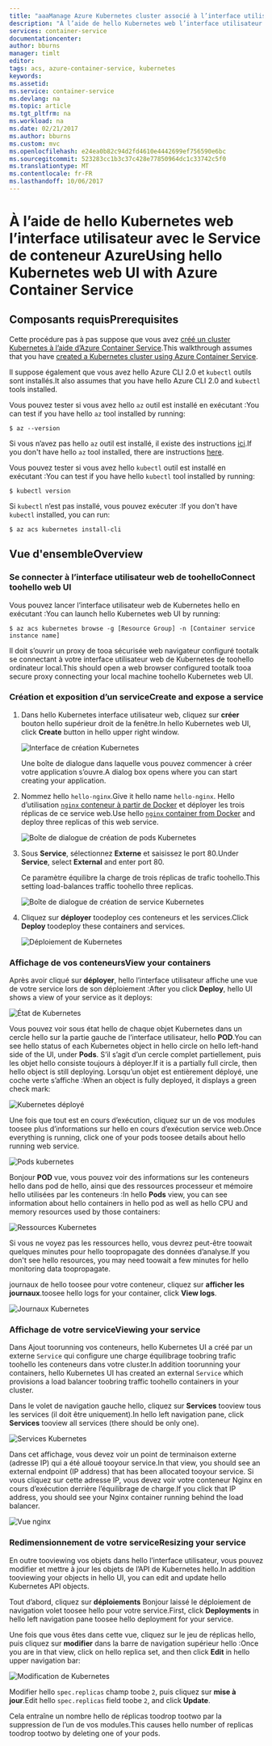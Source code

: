 ```yaml
---
title: "aaaManage Azure Kubernetes cluster associé à l’interface utilisateur web | Documents Microsoft"
description: "À l’aide de hello Kubernetes web l’interface utilisateur dans le conteneur de Service Azure"
services: container-service
documentationcenter: 
author: bburns
manager: timlt
editor: 
tags: acs, azure-container-service, kubernetes
keywords: 
ms.assetid: 
ms.service: container-service
ms.devlang: na
ms.topic: article
ms.tgt_pltfrm: na
ms.workload: na
ms.date: 02/21/2017
ms.author: bburns
ms.custom: mvc
ms.openlocfilehash: e24ea0b82c94d2fd4610e4442699ef756590e6bc
ms.sourcegitcommit: 523283cc1b3c37c428e77850964dc1c33742c5f0
ms.translationtype: MT
ms.contentlocale: fr-FR
ms.lasthandoff: 10/06/2017
---
```

# <a name="using-hello-kubernetes-web-ui-with-azure-container-service"></a><span data-ttu-id="bc039-103">À l’aide de hello Kubernetes web l’interface utilisateur avec le Service de conteneur Azure</span><span class="sxs-lookup"><span data-stu-id="bc039-103">Using hello Kubernetes web UI with Azure Container Service</span></span>

## <a name="prerequisites"></a><span data-ttu-id="bc039-104">Composants requis</span><span class="sxs-lookup"><span data-stu-id="bc039-104">Prerequisites</span></span>
<span data-ttu-id="bc039-105">Cette procédure pas à pas suppose que vous avez [créé un cluster Kubernetes à l’aide d’Azure Container Service](container-service-kubernetes-walkthrough.md).</span><span class="sxs-lookup"><span data-stu-id="bc039-105">This walkthrough assumes that you have [created a Kubernetes cluster using Azure Container Service](container-service-kubernetes-walkthrough.md).</span></span>


<span data-ttu-id="bc039-106">Il suppose également que vous avez hello Azure CLI 2.0 et `kubectl` outils sont installés.</span><span class="sxs-lookup"><span data-stu-id="bc039-106">It also assumes that you have hello Azure CLI 2.0 and `kubectl` tools installed.</span></span>

<span data-ttu-id="bc039-107">Vous pouvez tester si vous avez hello `az` outil est installé en exécutant :</span><span class="sxs-lookup"><span data-stu-id="bc039-107">You can test if you have hello `az` tool installed by running:</span></span>

```console
$ az --version
```

<span data-ttu-id="bc039-108">Si vous n’avez pas hello `az` outil est installé, il existe des instructions [ici](https://github.com/azure/azure-cli#installation).</span><span class="sxs-lookup"><span data-stu-id="bc039-108">If you don't have hello `az` tool installed, there are instructions [here](https://github.com/azure/azure-cli#installation).</span></span>

<span data-ttu-id="bc039-109">Vous pouvez tester si vous avez hello `kubectl` outil est installé en exécutant :</span><span class="sxs-lookup"><span data-stu-id="bc039-109">You can test if you have hello `kubectl` tool installed by running:</span></span>

```console
$ kubectl version
```

<span data-ttu-id="bc039-110">Si `kubectl` n’est pas installé, vous pouvez exécuter :</span><span class="sxs-lookup"><span data-stu-id="bc039-110">If you don't have `kubectl` installed, you can run:</span></span>

```console
$ az acs kubernetes install-cli
```

## <a name="overview"></a><span data-ttu-id="bc039-111">Vue d'ensemble</span><span class="sxs-lookup"><span data-stu-id="bc039-111">Overview</span></span>

### <a name="connect-toohello-web-ui"></a><span data-ttu-id="bc039-112">Se connecter à l’interface utilisateur web de toohello</span><span class="sxs-lookup"><span data-stu-id="bc039-112">Connect toohello web UI</span></span>
<span data-ttu-id="bc039-113">Vous pouvez lancer l’interface utilisateur web de Kubernetes hello en exécutant :</span><span class="sxs-lookup"><span data-stu-id="bc039-113">You can launch hello Kubernetes web UI by running:</span></span>

```console
$ az acs kubernetes browse -g [Resource Group] -n [Container service instance name]
```

<span data-ttu-id="bc039-114">Il doit s’ouvrir un proxy de tooa sécurisée web navigateur configuré tootalk se connectant à votre interface utilisateur web de Kubernetes de toohello ordinateur local.</span><span class="sxs-lookup"><span data-stu-id="bc039-114">This should open a web browser configured tootalk tooa secure proxy connecting your local machine toohello Kubernetes web UI.</span></span>

### <a name="create-and-expose-a-service"></a><span data-ttu-id="bc039-115">Création et exposition d’un service</span><span class="sxs-lookup"><span data-stu-id="bc039-115">Create and expose a service</span></span>
1. <span data-ttu-id="bc039-116">Dans hello Kubernetes interface utilisateur web, cliquez sur **créer** bouton hello supérieur droit de la fenêtre.</span><span class="sxs-lookup"><span data-stu-id="bc039-116">In hello Kubernetes web UI, click **Create** button in hello upper right window.</span></span>

    ![Interface de création Kubernetes](./media/container-service-kubernetes-ui/create.png)

    <span data-ttu-id="bc039-118">Une boîte de dialogue dans laquelle vous pouvez commencer à créer votre application s’ouvre.</span><span class="sxs-lookup"><span data-stu-id="bc039-118">A dialog box opens where you can start creating your application.</span></span>

2. <span data-ttu-id="bc039-119">Nommez hello `hello-nginx`.</span><span class="sxs-lookup"><span data-stu-id="bc039-119">Give it hello name `hello-nginx`.</span></span> <span data-ttu-id="bc039-120">Hello d’utilisation [ `nginx` conteneur à partir de Docker](https://hub.docker.com/_/nginx/) et déployer les trois réplicas de ce service web.</span><span class="sxs-lookup"><span data-stu-id="bc039-120">Use hello [`nginx` container from Docker](https://hub.docker.com/_/nginx/) and deploy three replicas of this web service.</span></span>

    ![Boîte de dialogue de création de pods Kubernetes](./media/container-service-kubernetes-ui/nginx.png)

3. <span data-ttu-id="bc039-122">Sous **Service**, sélectionnez **Externe** et saisissez le port 80.</span><span class="sxs-lookup"><span data-stu-id="bc039-122">Under **Service**, select **External** and enter port 80.</span></span>

    <span data-ttu-id="bc039-123">Ce paramètre équilibre la charge de trois réplicas de trafic toohello.</span><span class="sxs-lookup"><span data-stu-id="bc039-123">This setting load-balances traffic toohello three replicas.</span></span>

    ![Boîte de dialogue de création de service Kubernetes](./media/container-service-kubernetes-ui/service.png)

4. <span data-ttu-id="bc039-125">Cliquez sur **déployer** toodeploy ces conteneurs et les services.</span><span class="sxs-lookup"><span data-stu-id="bc039-125">Click **Deploy** toodeploy these containers and services.</span></span>

    ![Déploiement de Kubernetes](./media/container-service-kubernetes-ui/deploy.png)

### <a name="view-your-containers"></a><span data-ttu-id="bc039-127">Affichage de vos conteneurs</span><span class="sxs-lookup"><span data-stu-id="bc039-127">View your containers</span></span>
<span data-ttu-id="bc039-128">Après avoir cliqué sur **déployer**, hello l’interface utilisateur affiche une vue de votre service lors de son déploiement :</span><span class="sxs-lookup"><span data-stu-id="bc039-128">After you click **Deploy**, hello UI shows a view of your service as it deploys:</span></span>

![État de Kubernetes](./media/container-service-kubernetes-ui/status.png)

<span data-ttu-id="bc039-130">Vous pouvez voir sous état hello de chaque objet Kubernetes dans un cercle hello sur la partie gauche de l’interface utilisateur, hello **POD**.</span><span class="sxs-lookup"><span data-stu-id="bc039-130">You can see hello status of each Kubernetes object in hello circle on hello left-hand side of the UI, under **Pods**.</span></span> <span data-ttu-id="bc039-131">S’il s’agit d’un cercle complet partiellement, puis les objet hello consiste toujours à déployer.</span><span class="sxs-lookup"><span data-stu-id="bc039-131">If it is a partially full circle, then hello object is still deploying.</span></span> <span data-ttu-id="bc039-132">Lorsqu’un objet est entièrement déployé, une coche verte s’affiche :</span><span class="sxs-lookup"><span data-stu-id="bc039-132">When an object is fully deployed, it displays a green check mark:</span></span>

![Kubernetes déployé](./media/container-service-kubernetes-ui/deployed.png)

<span data-ttu-id="bc039-134">Une fois que tout est en cours d’exécution, cliquez sur un de vos modules toosee plus d’informations sur hello en cours d’exécution service web.</span><span class="sxs-lookup"><span data-stu-id="bc039-134">Once everything is running, click one of your pods toosee details about hello running web service.</span></span>

![Pods kubernetes](./media/container-service-kubernetes-ui/pods.png)

<span data-ttu-id="bc039-136">Bonjour **POD** vue, vous pouvez voir des informations sur les conteneurs hello dans pod de hello, ainsi que des ressources processeur et mémoire hello utilisées par les conteneurs :</span><span class="sxs-lookup"><span data-stu-id="bc039-136">In hello **Pods** view, you can see information about hello containers in hello pod as well as hello CPU and memory resources used by those containers:</span></span>

![Ressources Kubernetes](./media/container-service-kubernetes-ui/resources.png)

<span data-ttu-id="bc039-138">Si vous ne voyez pas les ressources hello, vous devrez peut-être toowait quelques minutes pour hello toopropagate des données d’analyse.</span><span class="sxs-lookup"><span data-stu-id="bc039-138">If you don't see hello resources, you may need toowait a few minutes for hello monitoring data toopropagate.</span></span>

<span data-ttu-id="bc039-139">journaux de hello toosee pour votre conteneur, cliquez sur **afficher les journaux**.</span><span class="sxs-lookup"><span data-stu-id="bc039-139">toosee hello logs for your container, click **View logs**.</span></span>

![Journaux Kubernetes](./media/container-service-kubernetes-ui/logs.png)

### <a name="viewing-your-service"></a><span data-ttu-id="bc039-141">Affichage de votre service</span><span class="sxs-lookup"><span data-stu-id="bc039-141">Viewing your service</span></span>
<span data-ttu-id="bc039-142">Dans Ajout toorunning vos conteneurs, hello Kubernetes UI a créé par un externe `Service` qui configure une charge équilibrage toobring trafic toohello les conteneurs dans votre cluster.</span><span class="sxs-lookup"><span data-stu-id="bc039-142">In addition toorunning your containers, hello Kubernetes UI has created an external `Service` which provisions a load balancer toobring traffic toohello containers in your cluster.</span></span>

<span data-ttu-id="bc039-143">Dans le volet de navigation gauche hello, cliquez sur **Services** tooview tous les services (il doit être uniquement).</span><span class="sxs-lookup"><span data-stu-id="bc039-143">In hello left navigation pane, click **Services** tooview all services (there should be only one).</span></span>

![Services Kubernetes](./media/container-service-kubernetes-ui/service-deployed.png)

<span data-ttu-id="bc039-145">Dans cet affichage, vous devez voir un point de terminaison externe (adresse IP) qui a été alloué tooyour service.</span><span class="sxs-lookup"><span data-stu-id="bc039-145">In that view, you should see an external endpoint (IP address) that has been allocated tooyour service.</span></span>
<span data-ttu-id="bc039-146">Si vous cliquez sur cette adresse IP, vous devez voir votre conteneur Nginx en cours d’exécution derrière l’équilibrage de charge.</span><span class="sxs-lookup"><span data-stu-id="bc039-146">If you click that IP address, you should see your Nginx container running behind the load balancer.</span></span>

![Vue nginx](./media/container-service-kubernetes-ui/nginx-page.png)

### <a name="resizing-your-service"></a><span data-ttu-id="bc039-148">Redimensionnement de votre service</span><span class="sxs-lookup"><span data-stu-id="bc039-148">Resizing your service</span></span>
<span data-ttu-id="bc039-149">En outre tooviewing vos objets dans hello l’interface utilisateur, vous pouvez modifier et mettre à jour les objets de l’API de Kubernetes hello.</span><span class="sxs-lookup"><span data-stu-id="bc039-149">In addition tooviewing your objects in hello UI, you can edit and update hello Kubernetes API objects.</span></span>

<span data-ttu-id="bc039-150">Tout d’abord, cliquez sur **déploiements** Bonjour laissé le déploiement de navigation volet toosee hello pour votre service.</span><span class="sxs-lookup"><span data-stu-id="bc039-150">First, click **Deployments** in hello left navigation pane toosee hello deployment for your service.</span></span>

<span data-ttu-id="bc039-151">Une fois que vous êtes dans cette vue, cliquez sur le jeu de réplicas hello, puis cliquez sur **modifier** dans la barre de navigation supérieur hello :</span><span class="sxs-lookup"><span data-stu-id="bc039-151">Once you are in that view, click on hello replica set, and then click **Edit** in hello upper navigation bar:</span></span>

![Modification de Kubernetes](./media/container-service-kubernetes-ui/edit.png)

<span data-ttu-id="bc039-153">Modifier hello `spec.replicas` champ toobe `2`, puis cliquez sur **mise à jour**.</span><span class="sxs-lookup"><span data-stu-id="bc039-153">Edit hello `spec.replicas` field toobe `2`, and click **Update**.</span></span>

<span data-ttu-id="bc039-154">Cela entraîne un nombre hello de réplicas toodrop tootwo par la suppression de l’un de vos modules.</span><span class="sxs-lookup"><span data-stu-id="bc039-154">This causes hello number of replicas toodrop tootwo by deleting one of your pods.</span></span>

 

